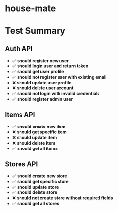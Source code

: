 # house-mate

 # Test Summary

## Auth API
- ✅ **should register new user** 
- ✅ **should login user and return token**
- ✅ **should get user profile** 
- ✅ **should not register user with existing email**
- ❌ **should update user profile** 
- ❌ **should delete user account** 
- ✅ **should not login with invalid credentials** 
- ✅ **should register admin user** 

## Items API
- ✅ **should create new item** 
- ❌ **should get specific item** 
- ❌ **should update item** 
- ❌ **should delete item**
- ✅ **should get all items**  

## Stores API
- ✅ **should create new store** 
- ✅ **should get specific store** 
- ✅ **should update store** 
- ✅ **should delete store** 
- ❌ **should not create store without required fields** 
- ✅ **should get all stores** 